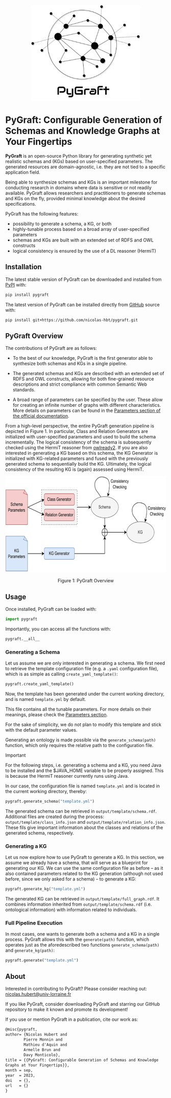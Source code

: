 <p align="center">
  <img src="docs/source/logo.svg" height="300">
</p>

# PyGraft: Configurable Generation of Schemas and Knowledge Graphs at Your Fingertips

**PyGraft** is an open-source Python library for generating synthetic yet realistic schemas and (KGs) based on user-specified parameters. The generated resources are domain-agnostic, i.e. they are not tied to a specific application field.

Being able to synthesize schemas and KGs is an important milestone for conducting research in domains where data is sensitive or not readily available. PyGraft allows researchers and practitioners to generate schemas and KGs on the fly, provided minimal knowledge about the desired specifications. 

PyGraft has the following features:
- possibility to generate a schema, a KG, or both
- highly-tunable process based on a broad array of user-specified parameters
- schemas and KGs are built with an extended set of RDFS and OWL constructs
- logical consistency is ensured by the use of a DL reasoner (HermiT)

## Installation

The latest stable version of PyGraft can be downloaded and installed from [PyPI](https://pypi.org/project/pygraft) with:

```bash
pip install pygraft
```

The latest version of PyGraft can be installed directly from [GitHub](https://github.com/nicolas-hbt/pygraft) source with:

```bash
pip install git+https://github.com/nicolas-hbt/pygraft.git
```

## PyGraft Overview

The contributions of PyGraft are as follows:

- To the best of our knowledge, PyGraft is the first generator able to synthesize both schemas and KGs in a single pipeline.

- The generated schemas and KGs are described with an extended set of RDFS and OWL constructs, allowing for both fine-grained resource descriptions and strict compliance with common Semantic Web standards.

- A broad range of parameters can be specified by the user. These allow for creating an infinite number of graphs with different characteristics. More details on parameters can be found in the [Parameters section of the official documentation](https://my-tuto.readthedocs.io/en/latest/references/parameters.html).

From a high-level perspective, the entire PyGraft generation pipeline is depicted in Figure 1. In particular, Class and Relation Generators are initialized with user-specified parameters and used to build the schema incrementally. The logical consistency of the schema is subsequently checked using the HermiT reasoner from [owlready2](https://github.com/pwin/owlready2/). If you are also interested in generating a KG based on this schema, the KG Generator is initialized with KG-related parameters and fused with the previously generated schema to sequentially build the KG. Ultimately, the logical consistency of the resulting KG is (again) assessed using HermiT.

<p align="center">
  <img src="docs/source/img/pygraft-overview.png" height="300">
</p>

<p align="center">
  Figure 1: PyGraft Overview
</p>


## Usage

Once installed, PyGraft can be loaded with:

```python
import pygraft
```

Importantly, you can access all the functions with:

```python
pygraft.__all__
```

### Generating a Schema

Let us assume we are only interested in generating a schema. We first need to retrieve the template configuration file (e.g. a ``.yaml`` configuration file), which is as simple as calling ``create_yaml_template()``:

```python
pygraft.create_yaml_template()
```

Now, the template has been generated under the current working directory, and is named ``template.yml`` by default.

This file contains all the tunable parameters. For more details on their meanings, please check the [Parameters section](https://my-tuto.readthedocs.io/en/latest/references/parameters.html).

For the sake of simplicity, we do not plan to modify this template and stick with the default parameter values.

Generating an ontology is made possible via the ``generate_schema(path)`` function, which only requires the relative path to the configuration file.

> [!IMPORTANT] 
> For the following steps, i.e. generating a schema and a KG, you need Java to be installed and the $JAVA_HOME variable to be properly assigned. This is because the HermiT reasoner currently runs using Java.

In our case, the configuration file is named ``template.yml`` and is located in the current working directory, thereby:

```python
pygraft.generate_schema("template.yml")
```

The generated schema can be retrieved in ``output/template/schema.rdf``. Additional files are created during the process: ``output/template/class_info.json`` and ``output/template/relation_info.json``. These fils give important information about the classes and relations of the generated schema, respectively.

### Generating a KG

Let us now explore how to use PyGraft to generate a KG. In this section, we assume we already have a schema, that will serve as a blueprint for generating our KG. We can use the same configuration file as before – as it also contained parameters related to the KG generation (although not used before, since we only asked for a schema) – to generate a KG:

```python
pygraft.generate_kg("template.yml")
```

The generated KG can be retrieved in ``output/template/full_graph.rdf``. It combines information inherited from ``output/template/schema.rdf`` (i.e. ontological information) with information related to individuals.

### Full Pipeline Execution

In most cases, one wants to generate both a schema and a KG in a single process. PyGraft allows this with the ``generate(path)`` function, which operates just as the aforedescribed two functions ``generate_schema(path)`` and ``generate_kg(path)``:

```python
pygraft.generate("template.yml")
```

## About

Interested in contributing to PyGraft? Please consider reaching out: nicolas.hubert@univ-lorraine.fr

If you like PyGraft, consider downloading PyGraft and starring our GitHub repository to make it known and promote its development!

If you use or mention PyGraft in a publication, cite our work as:

    @misc{pygraft,
    author= {Nicolas Hubert and
            Pierre Monnin and
            Mathieu d'Aquin and
            Armelle Brun and
            Davy Monticolo},
    title = {{PyGraft: Configurable Generation of Schemas and Knowledge Graphs at Your Fingertips}},
    month = sep,
    year  = 2023,
    doi   = {},
    url   = {}
    }